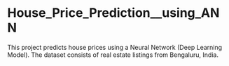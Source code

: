 # House_Price_Prediction__using_ANN
This project predicts house prices using a Neural Network (Deep Learning Model). The dataset consists of real estate listings from Bengaluru, India.
